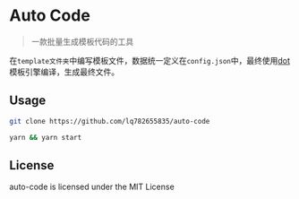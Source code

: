# Auto Code

> 一款批量生成模板代码的工具

在`template文件夹`中编写模板文件，数据统一定义在`config.json`中，最终使用[dot](https://github.com/olado/doT)模板引擎编译，生成最终文件。

## Usage

``` bash
git clone https://github.com/lq782655835/auto-code

yarn && yarn start
```

## License

auto-code is licensed under the MIT License